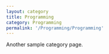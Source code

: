```yaml
---
layout: category
title: Programming
category: Programming
permalink: '/Programming/Programming'
---
```


Another sample category page.
